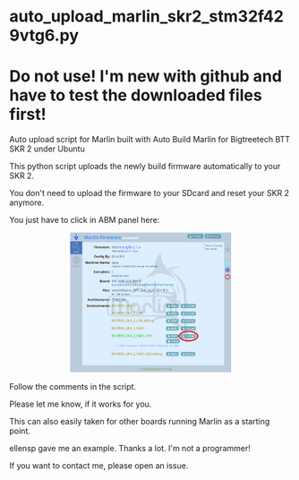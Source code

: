 # auto_upload_marlin_skr2_stm32f429vtg6.py

# Do not use! I'm new with github and have to test the downloaded files first!

Auto upload script for Marlin built with Auto Build Marlin for Bigtreetech BTT SKR 2 under Ubuntu

This python script uploads the newly build firmware automatically to your SKR 2.

You don't need to upload the firmware to your SDcard and reset your SKR 2 anymore.

You just have to click in ABM panel here:
<p align="center"><img src="github_look/abm_panel.png" height="250" alt="MarlinFirmware's logo" /></p>

Follow the comments in the script.

Please let me know, if it works for you.

This can also easily taken for other boards running Marlin as a starting point.

ellensp gave me an example. Thanks a lot. I'm not a programmer!

If you want to contact me, please open an issue.
